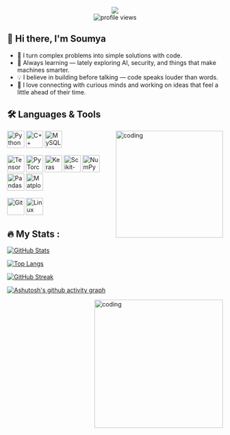 <p align="center">
  <a href="https://www.linkedin.com/in/soumya-gupta-9b5777255/">
    <img src="https://img.shields.io/badge/LinkedIn-blue?style=for-the-badge&logo=linkedin&logoColor=white" />
  </a>
  <br>
  <img src="https://komarev.com/ghpvc/?username=Soumya-2184&color=blue&style=for-the-badge" alt="profile views" />
</p>



## 👋 Hi there, I'm Soumya

- 🚀 I turn complex problems into simple solutions with code.
- 🌱 Always learning — lately exploring AI, security, and things that make machines smarter.
- 💡 I believe in building before talking — code speaks louder than words.
- 🤝 I love connecting with curious minds and working on ideas that feel a little ahead of their time.


## 🛠 Languages & Tools

<!-- Image on Right -->
<img align="right" alt="coding" width="250" src="https://media.giphy.com/media/qgQUggAC3Pfv687qPC/giphy.gif">

<p align="left">
  <!-- Row 1 -->
  <!-- Programming Languages -->
  <img src="https://cdn.jsdelivr.net/gh/devicons/devicon/icons/python/python-original.svg" width="40" height="40" alt="Python"/>
  <img src="https://cdn.jsdelivr.net/gh/devicons/devicon/icons/cplusplus/cplusplus-original.svg" width="40" height="40" alt="C++"/>
  <img src="https://cdn.jsdelivr.net/gh/devicons/devicon/icons/mysql/mysql-original-wordmark.svg" width="40" height="40" alt="MySQL"/>

<p align="left">
  <!-- Row 2 -->
  <!-- Machine Learning & Data Science -->
  <img src="https://cdn.jsdelivr.net/gh/devicons/devicon/icons/tensorflow/tensorflow-original.svg" width="40" height="40" alt="TensorFlow"/>
  <img src="https://cdn.jsdelivr.net/gh/devicons/devicon/icons/pytorch/pytorch-original.svg" width="40" height="40" alt="PyTorch"/>
  <img src="https://cdn.jsdelivr.net/gh/devicons/devicon/icons/keras/keras-original.svg" width="40" height="40" alt="Keras"/>
  <img src="https://upload.wikimedia.org/wikipedia/commons/0/05/Scikit_learn_logo_small.svg" width="40" height="40" alt="Scikit-learn"/>
  <img src="https://cdn.jsdelivr.net/gh/devicons/devicon/icons/numpy/numpy-original.svg" width="40" height="40" alt="NumPy"/>
  <img src="https://cdn.jsdelivr.net/gh/devicons/devicon/icons/pandas/pandas-original.svg" width="40" height="40" alt="Pandas"/>

  <!-- Matplotlib (via official logo) -->
  <img src="https://upload.wikimedia.org/wikipedia/commons/8/84/Matplotlib_icon.svg" width="40" height="40" alt="Matplotlib"/>
<p align="left">
  <!-- Row 3 -->
  <!-- Tools -->
  <img src="https://cdn.jsdelivr.net/gh/devicons/devicon/icons/git/git-original.svg" width="40" height="40" alt="Git"/>
  <img src="https://cdn.jsdelivr.net/gh/devicons/devicon/icons/linux/linux-original.svg" width="40" height="40" alt="Linux"/>
</p>


## 🔥 My Stats :
[![GitHub Stats](https://github-readme-stats.vercel.app/api?username=Soumya-2184&show_icons=true&theme=radical)](https://github.com/Soumya-2184)

[![Top Langs](https://github-readme-stats.vercel.app/api/top-langs/?username=Soumya-2184&layout=compact&theme=radical)](https://github.com/Soumya-2184)

[![GitHub Streak](https://streak-stats.demolab.com/?user=Soumya-2184&theme=radical)](https://git.io/streak-stats)

[![Ashutosh's github activity graph](https://github-readme-activity-graph.vercel.app/graph?username=Soumya-2184&theme=dracula)](https://github.com/ashutosh00710/github-readme-activity-graph)

<img align="right" alt="coding" width="300" src="https://cdn.dribbble.com/users/1162077/screenshots/3848914/programmer.gif">



